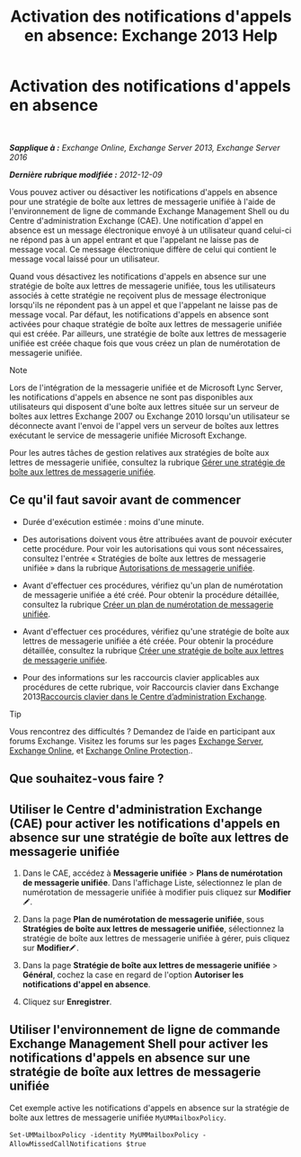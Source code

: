 ﻿---
title: "Activation des notifications d'appels en absence: Exchange 2013 Help"
TOCTitle: Activation des notifications d'appels en absence
ms:assetid: aa0cbb60-5422-474f-af16-621aade31c1f
ms:mtpsurl: https://technet.microsoft.com/fr-fr/library/Bb232159(v=EXCHG.150)
ms:contentKeyID: 52057133
ms.date: 04/24/2018
mtps_version: v=EXCHG.150
ms.translationtype: HT
---

# Activation des notifications d'appels en absence

 

_**Sapplique à :** Exchange Online, Exchange Server 2013, Exchange Server 2016_

_**Dernière rubrique modifiée :** 2012-12-09_

Vous pouvez activer ou désactiver les notifications d'appels en absence pour une stratégie de boîte aux lettres de messagerie unifiée à l'aide de l'environnement de ligne de commande Exchange Management Shell ou du Centre d'administration Exchange (CAE). Une notification d'appel en absence est un message électronique envoyé à un utilisateur quand celui-ci ne répond pas à un appel entrant et que l'appelant ne laisse pas de message vocal. Ce message électronique diffère de celui qui contient le message vocal laissé pour un utilisateur.

Quand vous désactivez les notifications d'appels en absence sur une stratégie de boîte aux lettres de messagerie unifiée, tous les utilisateurs associés à cette stratégie ne reçoivent plus de message électronique lorsqu'ils ne répondent pas à un appel et que l'appelant ne laisse pas de message vocal. Par défaut, les notifications d'appels en absence sont activées pour chaque stratégie de boîte aux lettres de messagerie unifiée qui est créée. Par ailleurs, une stratégie de boîte aux lettres de messagerie unifiée est créée chaque fois que vous créez un plan de numérotation de messagerie unifiée.

> [!NOTE]
> Lors de l'intégration de la messagerie unifiée et de Microsoft Lync Server, les notifications d'appels en absence ne sont pas disponibles aux utilisateurs qui disposent d'une boîte aux lettres située sur un serveur de boîtes aux lettres Exchange 2007 ou Exchange 2010 lorsqu'un utilisateur se déconnecte avant l'envoi de l'appel vers un serveur de boîtes aux lettres exécutant le service de messagerie unifiée Microsoft Exchange.


Pour les autres tâches de gestion relatives aux stratégies de boîte aux lettres de messagerie unifiée, consultez la rubrique [Gérer une stratégie de boîte aux lettres de messagerie unifiée](manage-a-um-mailbox-policy-exchange-2013-help.md).

## Ce qu'il faut savoir avant de commencer

  - Durée d'exécution estimée : moins d'une minute.

  - Des autorisations doivent vous être attribuées avant de pouvoir exécuter cette procédure. Pour voir les autorisations qui vous sont nécessaires, consultez l'entrée « Stratégies de boîte aux lettres de messagerie unifiée » dans la rubrique [Autorisations de messagerie unifiée](unified-messaging-permissions-exchange-2013-help.md).

  - Avant d'effectuer ces procédures, vérifiez qu'un plan de numérotation de messagerie unifiée a été créé. Pour obtenir la procédure détaillée, consultez la rubrique [Créer un plan de numérotation de messagerie unifiée](create-a-um-dial-plan-exchange-2013-help.md).

  - Avant d'effectuer ces procédures, vérifiez qu'une stratégie de boîte aux lettres de messagerie unifiée a été créée. Pour obtenir la procédure détaillée, consultez la rubrique [Créer une stratégie de boîte aux lettres de messagerie unifiée](create-a-um-mailbox-policy-exchange-2013-help.md).

  - Pour des informations sur les raccourcis clavier applicables aux procédures de cette rubrique, voir Raccourcis clavier dans Exchange 2013[Raccourcis clavier dans le Centre d’administration Exchange](keyboard-shortcuts-in-the-exchange-admin-center-exchange-online-protection-help.md).

> [!TIP]
> Vous rencontrez des difficultés ? Demandez de l’aide en participant aux forums Exchange. Visitez les forums sur les pages <a href="https://go.microsoft.com/fwlink/p/?linkid=60612">Exchange Server</a>, <a href="https://go.microsoft.com/fwlink/p/?linkid=267542">Exchange Online</a>, et <a href="https://go.microsoft.com/fwlink/p/?linkid=285351">Exchange Online Protection</a>..


## Que souhaitez-vous faire ?

## Utiliser le Centre d'administration Exchange (CAE) pour activer les notifications d'appels en absence sur une stratégie de boîte aux lettres de messagerie unifiée

1.  Dans le CAE, accédez à **Messagerie unifiée** \> **Plans de numérotation de messagerie unifiée**. Dans l'affichage Liste, sélectionnez le plan de numérotation de messagerie unifiée à modifier puis cliquez sur **Modifier**![Icône Modifier](images/Bb124582.6f53ccb2-1f13-4c02-bea0-30690e6ea71d(EXCHG.150).gif "Icône Modifier").

2.  Dans la page **Plan de numérotation de messagerie unifiée**, sous **Stratégies de boîte aux lettres de messagerie unifiée**, sélectionnez la stratégie de boîte aux lettres de messagerie unifiée à gérer, puis cliquez sur **Modifier**![Icône Modifier](images/Bb124582.6f53ccb2-1f13-4c02-bea0-30690e6ea71d(EXCHG.150).gif "Icône Modifier").

3.  Dans la page **Stratégie de boîte aux lettres de messagerie unifiée** \> **Général**, cochez la case en regard de l'option **Autoriser les notifications d'appel en absence**.

4.  Cliquez sur **Enregistrer**.

## Utiliser l'environnement de ligne de commande Exchange Management Shell pour activer les notifications d'appels en absence sur une stratégie de boîte aux lettres de messagerie unifiée

Cet exemple active les notifications d'appels en absence sur la stratégie de boîte aux lettres de messagerie unifiée `MyUMMailboxPolicy`.

    Set-UMMailboxPolicy -identity MyUMMailboxPolicy -AllowMissedCallNotifications $true

